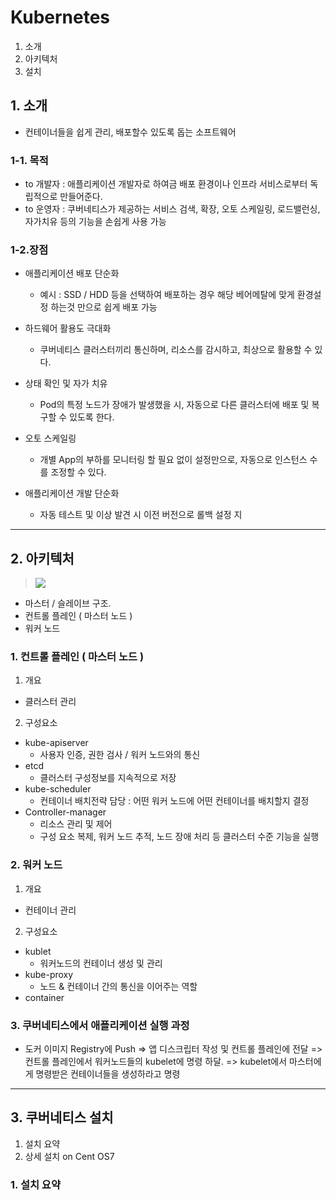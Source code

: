 # Kubernetes
1. 소개
2. 아키텍처
3. 설치

## 1. 소개
* 컨테이너들을 쉽게 관리, 배포할수 있도록 돕는 소프트웨어

### 1-1. 목적
* to 개발자 : 애플리케이션 개발자로 하여금 배포 환경이나 인프라 서비스로부터 독립적으로 만들어준다.
* to 운영자 : 쿠버네티스가 제공하는 서비스 검색, 확장, 오토 스케일링, 로드밸런싱, 자가치유 등의 기능을 손쉽게 사용 가능

### 1-2.장점
* 애플리케이션 배포 단순화
  * 예시 : SSD / HDD 등을 선택하여 배포하는 경우 해당 베어메탈에 맞게 환경설정 하는것 만으로 쉽게 배포 가능 

* 하드웨어 활용도 극대화
  * 쿠버네티스 클러스터끼리 통신하며, 리소스를 감시하고, 최상으로 활용할 수 있다.

* 상태 확인 및 자가 치유
  * Pod의 특정 노드가 장애가 발생했을 시, 자동으로 다른 클러스터에 배포 및 복구할 수 있도록 한다.

* 오토 스케일링
  * 개별 App의 부하를 모니터링 할 필요 없이 설정만으로, 자동으로 인스턴스 수를 조정할 수 있다.

* 애플리케이션 개발 단순화
  * 자동 테스트 및 이상 발견 시 이전 버전으로 롤백 설정 지
***
## 2. 아키텍처
> <a href="#"><img src="https://zetawiki.com/wiki/%ED%8C%8C%EC%9D%BC:Kubernetes.png"></a>

* 마스터 / 슬레이브 구조.
* 컨트롤 플레인 ( 마스터 노드 )
* 워커 노드

### 1. 컨트롤 플레인 ( 마스터 노드 )
1. 개요 
  * 클러스터 관리
  
2. 구성요소
  * kube-apiserver 
    * 사용자 인증, 권한 검사 / 워커 노드와의 통신
  * etcd
    * 클러스터 구성정보를 지속적으로 저장
  * kube-scheduler
    * 컨테이너 배치전략 담당 : 어떤 워커 노드에 어떤 컨테이너를 배치할지 결정
  * Controller-manager
    * 리소스 관리 및 제어 
    * 구성 요소 복제, 워커 노드 추적, 노드 장애 처리 등 클러스터 수준 기능을 실행
  
### 2. 워커 노드
1. 개요
  * 컨테이너 관리

2. 구성요소
  * kublet
    * 워커노드의 컨테이너 생성 및 관리
  * kube-proxy
    * 노드 & 컨테이너 간의 통신을 이어주는 역할 
  * container


### 3. 쿠버네티스에서 애플리케이션 실행 과정
* 도커 이미지 Registry에 Push => 앱 디스크립터 작성 및 컨트롤 플레인에 전달 => 컨트롤 플레인에서 워커노드들의 kubelet에 명령 하달. => kubelet에서 마스터에게 명령받은 컨테이너들을 생성하라고 명령

***
## 3. 쿠버네티스 설치
1. 설치 요약
2. 상세 설치 on Cent OS7

### 1. 설치 요약

